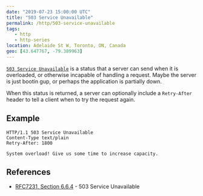 ```yaml
---
date: "2019-07-23 15:00:00 UTC"
title: "503 Service Unavailable"
permalink: /http/503-service-unavailable
tags:
   - http
   - http-series
location: Adelaide St W, Toronto, ON, Canada
geo: [43.647767, -79.389963]
---
```


[`503 Service Unavailable`][1] is a status that a server can send when it is
overloaded, or otherwise incapable of handling a request. Maybe the server is
just bootin gup, or perhaps the application is partially down.

When this status is returned, a server can optionally include a `Retry-After`
header to tell a client when to try the request again.

Example
-------

```http
HTTP/1.1 503 Service Unavailable
Content-Type text/plain
Retry-After: 1800

System overload! Give us some time to increase capacity.
```

References
----------

* [RFC7231, Section 6.6.4][1] - 503 Service Unavailable

[1]: https://tools.ietf.org/html/rfc7231#section-6.6.4 "503 Service Unavailable"
